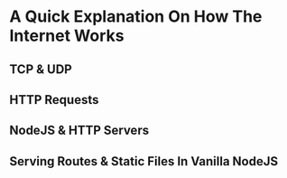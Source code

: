 # A Quick Explanation On How The Internet Works

## TCP & UDP

## HTTP Requests

## NodeJS & HTTP Servers

## Serving Routes & Static Files In Vanilla NodeJS